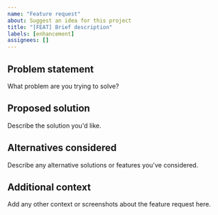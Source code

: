 ```yaml
---
name: "Feature request"
about: Suggest an idea for this project
title: "[FEAT] Brief description"
labels: [enhancement]
assignees: []
---
```


## Problem statement
What problem are you trying to solve?

## Proposed solution
Describe the solution you'd like.

## Alternatives considered
Describe any alternative solutions or features you've considered.

## Additional context
Add any other context or screenshots about the feature request here.
